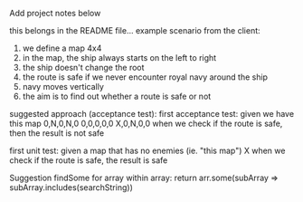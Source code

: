 Add project notes below

this belongs in the README file...
example scenario from the client:
1. we define a map 4x4
2. in the map, the ship always starts on the left to right
3. the ship doesn't change the root
4. the route is safe if we never encounter royal navy around the ship
5. navy moves vertically
6. the aim is to find out whether a route is safe or not

suggested approach (acceptance test):
first acceptance test:
given we have this map
0,N,0,N,0
0,0,0,0,0
X,0,N,0,0
when we check if the route is safe, 
then the result is not safe

first unit test:
given a map that has no enemies (ie. "this map")
X
when we check if the route is safe,
the result is safe

Suggestion findSome for array within array:
return arr.some(subArray => subArray.includes(searchString))
